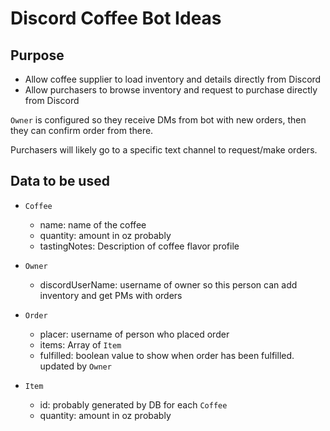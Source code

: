 # Discord Coffee Bot Ideas

## Purpose

- Allow coffee supplier to load inventory and details directly from Discord
- Allow purchasers to browse inventory and request to purchase directly from Discord

`Owner` is configured so they receive DMs from bot with new orders, then they can confirm order from there.

Purchasers will likely go to a specific text channel to request/make orders.


## Data to be used

- `Coffee`
  - name: name of the coffee
  - quantity: amount in oz probably
  - tastingNotes: Description of coffee flavor profile

- `Owner`
  - discordUserName: username of owner so this person can add inventory and get PMs with orders

- `Order`
  - placer: username of person who placed order
  - items: Array of `Item`
  - fulfilled: boolean value to show when order has been fulfilled. updated by `Owner`

- `Item`
  - id: probably generated by DB for each `Coffee`
  - quantity: amount in oz probably